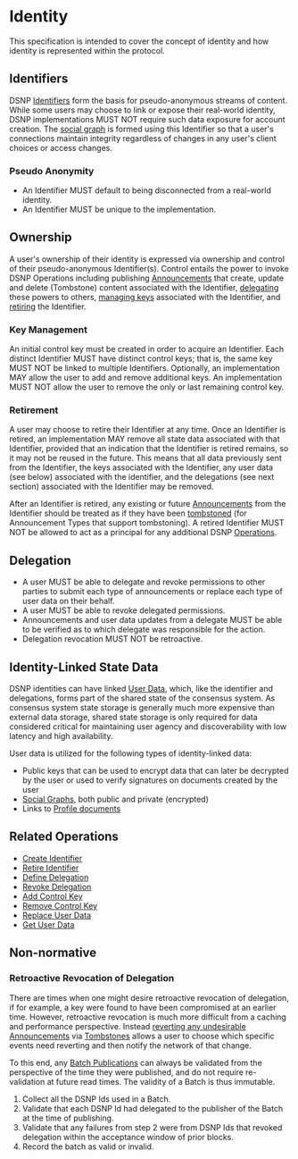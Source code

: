 # Identity

This specification is intended to cover the concept of identity and how identity is represented within the protocol.

## Identifiers

DSNP [Identifiers](Identifiers.md) form the basis for pseudo-anonymous streams of content.
While some users may choose to link or expose their real-world identity, DSNP implementations MUST NOT require such data exposure for account creation.
The [social graph](Graph.md) is formed using this Identifier so that a user's connections maintain integrity regardless of changes in any user's client choices or access changes.

### Pseudo Anonymity

* An Identifier MUST default to being disconnected from a real-world identity.
* An Identifier MUST be unique to the implementation.

## Ownership

A user's ownership of their identity is expressed via ownership and control of their pseudo-anonymous Identifier(s).
Control entails the power to invoke DSNP Operations including publishing [Announcements](Announcements.md) that create, update and delete (Tombstone) content associated with the Identifier, [delegating](#delegation) these powers to others, [managing keys](#key-management) associated with the Identifier, and [retiring](#retirement) the Identifier.

### Key Management

An initial control key must be created in order to acquire an Identifier.
Each distinct Identifier MUST have distinct control keys; that is, the same key MUST NOT be linked to multiple Identifiers.
Optionally, an implementation MAY allow the user to add and remove additional keys.
An implementation MUST NOT allow the user to remove the only or last remaining control key.

### Retirement

A user may choose to retire their Identifier at any time.
Once an Identifier is retired, an implementation MAY remove all state data associated with that Identifier, provided that an indication that the Identifier is retired remains, so it may not be reused in the future.
This means that all data previously sent from the Identifier, the keys associated with the Identifier, any user data (see below) associated with the identifier, and the delegations (see next section) associated with the Identifier may be removed.

After an Identifier is retired, any existing or future [Announcements](Announcements.md) from the Identifier should be treated as if they have been [tombstoned](Types/Tombstone.md) (for Announcement Types that support tombstoning).
A retired Identifier MUST NOT be allowed to act as a principal for any additional DSNP [Operations](Operations.md).

## Delegation

* A user MUST be able to delegate and revoke permissions to other parties to submit each type of announcements or replace each type of user data on their behalf.
* A user MUST be able to revoke delegated permissions.
* Announcements and user data updates from a delegate MUST be able to be verified as to which delegate was responsible for the action.
* Delegation revocation MUST NOT be retroactive.

## Identity-Linked State Data

DSNP identities can have linked [User Data](UserData.md), which, like the identifier and delegations, forms part of the shared state of the consensus system.
As consensus system state storage is generally much more expensive than external data storage, shared state storage is only required for data considered critical for maintaining user agency and discoverability with low latency and high availability.

User data is utilized for the following types of identity-linked data:
* Public keys that can be used to encrypt data that can later be decrypted by the user or used to verify signatures on documents created by the user
* [Social Graphs](Graph.md), both public and private (encrypted)
* Links to [Profile documents](../ActivityContent/Types/Profile.md)


## Related Operations

* [Create Identifier](Operations.md#create-identifier)
* [Retire Identifier](Operations.md#retire-identifier)
* [Define Delegation](Operations.md#define-delegation)
* [Revoke Delegation](Operations.md#revoke-delegation)
* [Add Control Key](Operations.md#add-control-key)
* [Remove Control Key](Operations.md#remove-control-key)
* [Replace User Data](Operations.md#replace-user-data)
* [Get User Data](Operations.md#get-user-data)

## Non-normative

### Retroactive Revocation of Delegation

There are times when one might desire retroactive revocation of delegation, if for example, a key were found to have been compromised at an earlier time.
However, retroactive revocation is much more difficult from a caching and performance perspective.
Instead [reverting any undesirable Announcements](Announcements.md#reverting-an-announcement) via [Tombstones](Types/Tombstone.md) allows a user to choose which specific events need reverting and then notify the network of that change.

To this end, any [Batch Publications](BatchPublications.md) can always be validated from the perspective of the time they were published, and do not require re-validation at future read times.
The validity of a Batch is thus immutable.

1. Collect all the DSNP Ids used in a Batch.
2. Validate that each DSNP Id had delegated to the publisher of the Batch at the time of publishing.
3. Validate that any failures from step 2 were from DSNP Ids that revoked delegation within the acceptance window of prior blocks.
4. Record the batch as valid or invalid.
